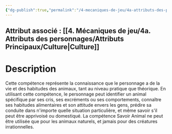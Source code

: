 ```yaml
---
{"dg-publish":true,"permalink":"/4-mecaniques-de-jeu/4a-attributs-des-personnages/competences/savoir-animal/"}
---
```



## Attribut associé : [[4. Mécaniques de jeu/4a. Attributs des personnages/Attributs Principaux/Culture\|Culture]] 
# Description

Cette compétence représente la connaissance que le personnage a de la vie et des habitudes des animaux, tant au niveau pratique que théorique. En utilisant cette compétence, le personnage peut identifier un animal spécifique par ses cris, ses excréments ou ses comportements, connaître ses habitudes alimentaires et son attitude envers les gens, prédire sa conduite dans n'importe quelle situation particulière, et même savoir s'il peut être apprivoisé ou domestiqué. La compétence Savoir Animal ne peut être utilisée que pour les animaux naturels, et jamais pour des créatures irrationnelles.

